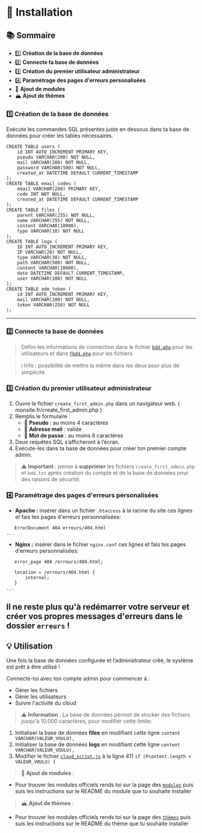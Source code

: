 # 🚀 Installation

## 📚 Sommaire

- 1️⃣ **Création de la base de données**
- 2️⃣ **Connecte ta base de données**
- 3️⃣ **Création du premier utilisateur administrateur**
- 4️⃣ **Paramètrage des pages d'erreurs personalisées**
- 🧩 **Ajout de modules** 
- 🏔 **Ajout de thèmes**

### 1️⃣ Création de la base de données

Exécute les commandes SQL présentes juste en dessous dans ta base de données pour créer les tables nécessaires.

```
CREATE TABLE users (
    id INT AUTO_INCREMENT PRIMARY KEY,
    pseudo VARCHAR(200) NOT NULL,
    mail VARCHAR(200) NOT NULL,
    password VARCHAR(500) NOT NULL,
    created_at DATETIME DEFAULT CURRENT_TIMESTAMP 
);
CREATE TABLE email_codes (
    email VARCHAR(200) PRIMARY KEY,
    code INT NOT NULL,
    created_at DATETIME DEFAULT CURRENT_TIMESTAMP 
);
CREATE TABLE files (
    parent VARCHAR(255) NOT NULL,
    name VARCHAR(255) NOT NULL,
    content VARCHAR(10000), 
    type VARCHAR(10) NOT NULL
);
CREATE TABLE logs (
    ID INT AUTO_INCREMENT PRIMARY KEY,
    IP VARCHAR(20) NOT NULL,
    type VARCHAR(30) NOT NULL,
    path VARCHAR(500) NOT NULL,
    content VARCHAR(10000),
    date DATETIME DEFAULT CURRENT_TIMESTAMP,
    user VARCHAR(100) NOT NULL
);
CREATE TABLE adm_token (
    id INT AUTO_INCREMENT PRIMARY KEY,
    mail VARCHAR(200) NOT NULL,
    token VARCHAR(250) NOT NULL
);
```

--- 
### 2️⃣ Connecte ta base de données

  > Défini tes informations de connection dans le fichier [`bdd.php`](https://github.com/taran35/SiCSy/blob/main/account/bdd.php) pour les utilisateurs et dans [`fbdd.php`](https://github.com/taran35/SiCSy/blob/main/main/fbdd.php) pour les fichiers 

> ℹ Info : possibilité de mettre la même dans les deux pour plus de simplicité
### 3️⃣ Création du premier utilisateur administrateur

1. Ouvre le fichier `create_first_admin.php` dans un navigateur web. (  monsite.fr/create_first_admin.php  )
2. Remplis le formulaire :
   - 👤 **Pseudo** : au moins 4 caractères
   - 📧 **Adresse mail** : valide
   - 🔑 **Mot de passe** : au moins 8 caractères
3. Deux requêtes SQL s’afficheront à l’écran.
4. Exécute-les dans ta base de données pour créer ton premier compte admin.

> ⚠️ **Important** : pense à **supprimer** les fichiers `create_first_admin.php` et `bdd.txt` après création du compte et de la base de données pour des raisons de sécurité.

### 4️⃣ Paramètrage des pages d'erreurs personalisées
 - **Apache :** insérer dans un fichier `.htaccess` à la racine du site ces lignes et fais tes pages d'erreurs personnalisées:
 ```text
    ErrorDocument 404 erreurs/404.html
 ...
 ```
 - **Nginx :** insérer dans le fichier `nginx.conf` ces lignes et fais tes pages d'erreurs personnalisées:
 ```text
    error_page 404 /erreurs/404.html;

    location = /erreurs/404.html {
        internal;
    }
...
 ```
Il ne reste plus qu'à redémarrer votre serveur et créer vos propres messages d'erreurs dans le dossier `erreurs` !
---

## 💡 Utilisation

Une fois la base de données configurée et l’administrateur créé, le système est prêt à être utilisé !

Connecte-toi avec ton compte admin pour commencer à :
- Gérer les fichiers
- Gérer les utilisateurs
- Suivre l'activité du cloud

> ⚠️ **Information** : La base de données permet de stocker des fichiers jusqu'à 10.000 caractères, pour modifier cette limite:
1. Initialiser la base de données **files** en modifiant cette ligne `content VARCHAR(VALEUR_VOULU),` 
1. Initialiser la base de données **logs** en modifiant cette ligne `content VARCHAR(VALEUR_VOULU),` 
3. Modifier le fichier [`cloud_script.js`](https://github.com/taran35/SiCSy/blob/main/main/cloud_script.js) à la ligne 411 `if (Pcontent.length < VALEUR_VOULU) {`

> 🧩 **Ajout de modules** :
 - Pour trouver les modules officiels rends toi sur la page des [`modules`](?page=modules) puis suis les instructions sur le README du module que tu souhaite installer 

> 🏔 **Ajout de thèmes** :
 - Pour trouver les modules officiels rends toi sur la page des [`thèmes`](?page=themes) puis suis les instructions sur le README du thème que tu souhaite installer 